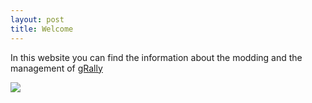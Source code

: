 ```yaml
---
layout: post
title: Welcome
---
```


In this website you can find the information about the modding and the management of [gRally](http://www.grally.net)

[![](http://grally.net/images/button.jpg)](http://youtu.be/v69L12Lg0NE?autoplay=1)

